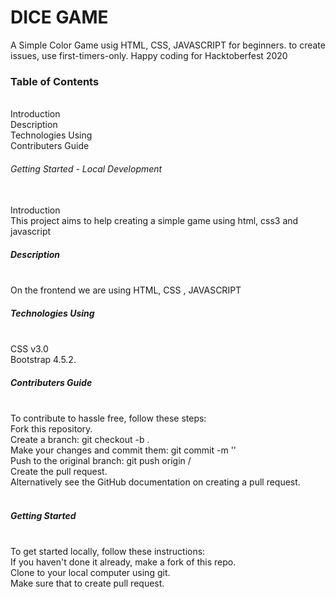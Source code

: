 <h1>DICE GAME</h1>
<p>A Simple Color Game usig HTML, CSS, JAVASCRIPT for beginners. to create issues, use first-timers-only. Happy coding for Hacktoberfest 2020 


<h3>Table of Contents</h3><br>
Introduction<br>
Description<br>
Technologies Using<br>
Contributers Guide<br>

<h6>Getting Started - Local Development</h6><br>
Introduction<br>
This project aims to help creating a simple game using html, css3 and javascript<br>

<h5>Description</h5>
<br>On the frontend we are using HTML, CSS , JAVASCRIPT<br>

<h5>Technologies Using</h5>
<br>CSS v3.0<br>
Bootstrap 4.5.2.<br>

<h5>Contributers Guide</h5>
<br>To contribute to hassle free, follow these steps:<br>
Fork this repository.<br>
Create a branch: git checkout -b <branch_name>.<br>
Make your changes and commit them: git commit -m '<commit_message>'<br>
Push to the original branch: git push origin <project_name>/<location><br>
Create the pull request.<br>
Alternatively see the GitHub documentation on creating a pull request.<br>
<br>
<h5>Getting Started</h5>
<br>To get started locally, follow these instructions:<br>
If you haven't done it already, make a fork of this repo.<br>
Clone to your local computer using git.<br>
Make sure that to create pull request.<br>
